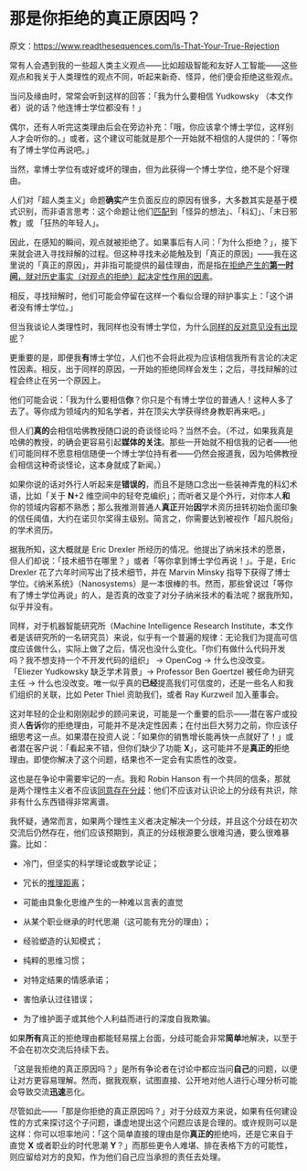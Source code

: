 # 那是你拒绝的真正原因吗？

原文：https://www.readthesequences.com/Is-That-Your-True-Rejection

常有人会遇到我的一些超人类主义观点——比如超级智能和友好人工智能——这些观点和我关于人类理性的观点不同，听起来新奇、怪异，他们便会拒绝这些观点。

当问及缘由时，常常会听到这样的回答：「我为什么要相信 Yudkowsky （本文作者）说的话？他连博士学位都没有！」

偶尔，还有人听完这类理由后会在旁边补充：「哦，你应该拿个博士学位，这样别人才会听你的。」或者，这个建议可能就是那个一开始就不相信的人提供的：「等你有了博士学位再说吧。」

当然，拿博士学位有或好或坏的理由，但为此获得一个博士学位，绝不是个好理由。

人们对「超人类主义」命题**确实**产生负面反应的原因有很多，大多数其实是基于模式识别，而非语言思考：这个命题让他们[匹配](https://www.readthesequences.com/Science-As-Attire)到「怪异的想法」、「科幻」、「末日邪教」或 「狂热的年轻人」。

因此，在感知的瞬间，观点就被拒绝了。如果事后有人问：「为什么拒绝？」，接下来就会进入寻找辩解的过程。但这种寻找未必能触及到「真正的原因」——我在这里说的「真正的原因」，并非指可能提供的最佳理由，而是指[在拒绝产生的**第一时间**，就对历史事实（对观点的拒绝）起决定性作用的因素](https://www.readthesequences.com/We-Change-Our-Minds-Less-Often-Than-We-Think)。

相反，寻找辩解时，他们可能会停留在这样一个看似合理的辩护事实上：「这个讲者没有博士学位。」

但当我谈论人类理性时，我同样也没有博士学位，为什么[同样的反对意见没有出现呢](https://www.readthesequences.com/Cultish-Countercultishness)？

更重要的是，即便我**有**博士学位，人们也不会将此视为应该相信我所有言论的决定性因素。相反，出于同样的原因，一开始的拒绝同样会发生；之后，寻找辩解的过程会终止在另一个原因上。

他们可能会说：「我为什么要相信**你**？你只是个有博士学位的普通人！这种人多了去了。等你成为领域内的知名学者，并在顶尖大学获得终身教职再来吧。」

但人们**真的**会相信哈佛教授随口说的奇谈怪论吗？当然不会。（不过，如果我真是哈佛的教授，的确会更容易引起**媒体的关注**。那些一开始就不相信我的记者——他们可能同样不愿意相信随便一个博士学位持有者——仍然会报道我，因为哈佛教授会相信这种奇谈怪论，这本身就成了新闻。）

如果你说的话对外行人听起来是**错误的**，而且不是随口念出一些装神弄鬼的科幻术语，比如「关于 **N**+2 维空间中的轻夸克编织」；而听者又是个外行，对你本人**和**你的领域内容都不熟悉；那么我推测普通人**真正**开始**因**学术资历扭转初始负面印象的信任阈值，大约在诺贝尔奖得主级别。简言之，你需要达到被视作「超凡脱俗」的学术资历。

据我所知，这大概就是 Eric Drexler 所经历的情况。他提出了纳米技术的愿景，但人们却说：「技术细节在哪里？」或者「等你拿到博士学位再说！」。于是，Eric Drexler 花了六年时间写出了技术细节，并在 Marvin Minsky 指导下获得了博士学位。《纳米系统》（Nanosystems）是一本很棒的书。然而，那些曾说过「等你有了博士学位再说」的人，是否真的改变了对分子纳米技术的看法呢？据我所知，似乎并没有。

同样，对于机器智能研究所（Machine Intelligence Research Institute，本文作者是该研究所的一名研究员）来说，似乎有一个普遍的规律：无论我们为提高可信度应该做什么，实际上做了之后，情况也没什么变化。「你们有做什么代码开发吗？我不想支持一个不开发代码的组织」 → OpenCog → 什么也没改变。「Eliezer Yudkowsky 缺乏学术背景」→ Professor Ben Goertzel 被任命为研究主任 → 什么也没改变。唯一似乎真的**已经**提高我们可信度的，还是一些名人和我们组织的关联，比如 Peter Thiel 资助我们，或者 Ray Kurzweil 加入董事会。

这对年轻的企业和刚刚起步的顾问来说，可能是一个重要的启示——潜在客户或投资人**告诉**你的拒绝理由，可能并不是决定性因素；在付出巨大努力之前，你应该仔细思考这一点。如果潜在投资人说：「如果你的销售增长能再快一点就好了！」或者潜在客户说：「看起来不错，但你们缺少了功能 **X**」，这可能并不是**真正的**拒绝理由。即使你解决了这个问题，结果也不一定会有实质性的改变。

这也是在争论中需要牢记的一点。我和 Robin Hanson 有一个共同的信条，那就是两个理性主义者不应该[同意存在分歧](http://www.overcomingbias.com/2006/12/agreeing_to_agr.html)：他们不应该对认识论上的分歧有共识，除非有什么东西错得非常离谱。

我怀疑，通常而言，如果两个理性主义者决定解决一个分歧，并且这个分歧在初次交流后仍然存在，他们应该预期到，真正的分歧根源要么很难沟通，要么很难暴露。比如：

- 冷门，但坚实的科学理论或数学论证；

- 冗长的[推理距离](https://www.readthesequences.com/Expecting-Short-Inferential-Distances)；

- 可能由具象化思维产生的一种难以言表的直觉

- 从某个职业继承的时代思潮（这可能有充分的理由）；

- 经验塑造的认知模式；

- 纯粹的思维习惯；

- 对特定结果的情感承诺；

- 害怕承认过往错误；

- 为了维护面子或其他个人利益而进行的深度自我欺骗。

如果**所有**真正的拒绝理由都能轻易摆上台面，分歧可能会非常**简单**地解决，以至于不会在初次交流后持续下去。

「这是我拒绝的真正原因吗？」是所有争论者在讨论中都应当问**自己**的问题，以便让对方更容易理解。然而，据我观察，试图直接、公开地对他人进行心理分析可能会导致交流**迅速**恶化。

尽管如此——「那是你拒绝的真正原因吗？」对于分歧双方来说，如果有任何建设性的方式来探讨这个子问题，谦虚地提出这个问题应该是合理的。或许规则可以是这样：你可以坦率地问：「这个简单直接的理由是你**真正的**拒绝吗，还是它来自于直觉 **X** 或者职业的时代思潮 **Y**？」而那些更令人难堪、排在表格下方的可能性，则应留给对方的良知，作为他们自己应当承担的责任去处理。